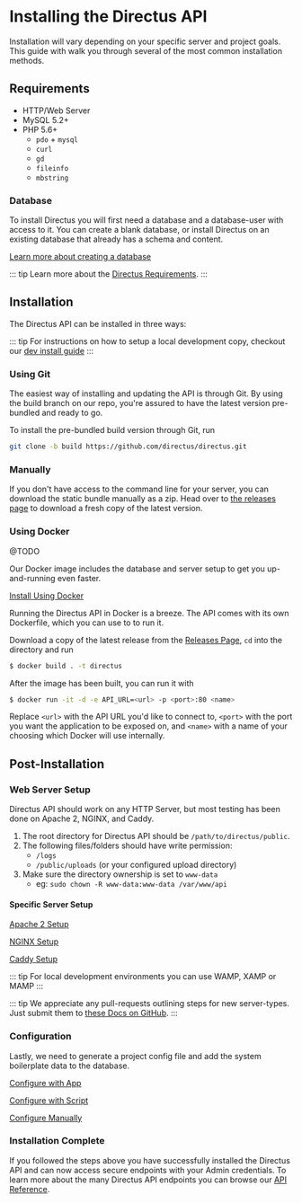# Installing the Directus API

Installation will vary depending on your specific server and project goals. This guide with walk you through several of the most common installation methods.

## Requirements

* HTTP/Web Server
* MySQL 5.2+
* PHP 5.6+
    * `pdo` + `mysql`
    * `curl`
    * `gd`
    * `fileinfo`
    * `mbstring`

### Database

To install Directus you will first need a database and a database-user with access to it. You can create a blank database, or install Directus on an existing database that already has a schema and content.

[Learn more about creating a database](./creating-a-database.md)

::: tip
Learn more about the [Directus Requirements](./requirements.md).
:::

## Installation

The Directus API can be installed in three ways:

::: tip
For instructions on how to setup a local development copy, checkout our [dev install guide](../contributor-guide/install-dev.md)
:::

### Using Git

The easiest way of installing and updating the API is through Git. By using the build branch on our repo, you're assured to have the latest version pre-bundled and ready to go.

To install the pre-bundled build version through Git, run

```bash
git clone -b build https://github.com/directus/directus.git
```

### Manually

If you don't have access to the command line for your server, you can download the static bundle manually as a zip. Head over to [the releases page](https://github.com/directus/api/releases) to download a fresh copy of the latest version.

### Using Docker

@TODO

Our Docker image includes the database and server setup to get you up-and-running even faster.

[Install Using Docker](https://github.com/directus/directus-docker)

Running the Directus API in Docker is a breeze. The API comes with its own Dockerfile, which you can use to to run it.

Download a copy of the latest release from the [Releases Page](https://github.com/directus/api/releases), `cd` into the directory and run

```bash
$ docker build . -t directus
```

After the image has been built, you can run it with

```bash
$ docker run -it -d -e API_URL=<url> -p <port>:80 <name>
```

Replace `<url>` with the API URL you'd like to connect to, `<port>` with the port you want the application to be exposed on, and `<name>` with a name of your choosing which Docker will use internally.

## Post-Installation

### Web Server Setup

Directus API should work on any HTTP Server, but most testing has been done on Apache 2, NGINX, and Caddy.

1. The root directory for Directus API should be `/path/to/directus/public`.
2. The following files/folders should have write permission:
    * `/logs`
    * `/public/uploads` (or your configured upload directory)
3. Make sure the directory ownership is set to `www-data`
    * eg: `sudo chown -R www-data:www-data /var/www/api`

#### Specific Server Setup

[Apache 2 Setup](./setup-apache.md)

[NGINX Setup](./setup-nginx.md)

[Caddy Setup](./setup-caddy.md)

::: tip
For local development environments you can use WAMP, XAMP or MAMP
:::

::: tip
We appreciate any pull-requests outlining steps for new server-types. Just submit them to [these Docs on GitHub](https://github.com/directus/docs).
:::

### Configuration

Lastly, we need to generate a project config file and add the system boilerplate data to the database.

[Configure with App](./configure-with-app.md)

[Configure with Script](./configure-with-script.md)

[Configure Manually](./configure-manually.md)

### Installation Complete

If you followed the steps above you have successfully installed the Directus API and can now access secure endpoints with your Admin credentials. To learn more about the many Directus API endpoints you can browse our [API Reference](/api/reference.md).
